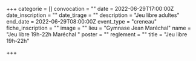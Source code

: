 +++
categorie = []
convocation = ""
date = 2022-06-29T17:00:00Z
date_inscription = ""
date_tirage = ""
description = "Jeu libre adultes"
end_date = 2022-06-29T08:00:00Z
event_type = "creneau"
fiche_inscription = ""
image = ""
lieu = "Gymnase Jean Maréchal"
name = "Jeu libre 19h-22h Maréchal "
poster = ""
reglement = ""
title = "Jeu libre 19h-22h"

+++
